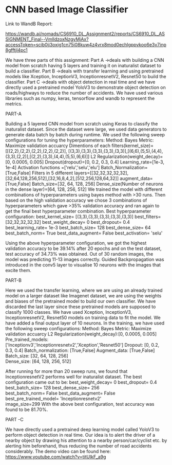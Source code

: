 # CNN based Image Classifier

Link to WandB Report:

https://wandb.ai/nomads/CS6910_DL_Assignment2/reports/CS6910_DL_ASSIGNMENT_Final--VmlldzoxNzgyMjAx?accessToken=scib0jj3oxig1cn75i08kuw4z4vrx8mod0echlgppvkoo6e3v7inp8gfftjl4pc1

We have three parts of this assignment:
Part A 
->deals with building a CNN model from scratch having 5 layers and training it on inaturalist dataset to build a classifier.
Part B
->deals with transfer learning and using pretrained models like Xception, InceptionV3, InceptionresnetV2, Resnet50 to build the classifier.
Part C
->deals with object detection in real time and we have directly used a pretrained model YoloV3 to demonstrate object detection on roads/highways to reduce the number of accidents.
We have used various libraries such as numpy, keras, tensorflow and wandb to represent the metrics.

PART-A

Building a 5 layered CNN model from scratch using Keras to classify the inaturalist dataset. Since the dataset were large, we used data generators to generate data batch by batch during runtime.
We used the following sweep configurations for tuning the hyperparameters:
Method: Bayes
Metric: Maximize validation accuarcy
Dimentions of each filters(kernel_size)=[[(2,2),(2,2),(2,2),(2,2),(2,2)], [(3,3),(3,3),(3,3),(3,3),(3,3)],[(6,6),(5,5),(4,4),(3,3),(2,2)],[(2,2),(3,3),(4,4),(5,5),(6,6)]]
L2 Regularization(weight_decay)=[0, 0.0005, 0.005]
Dropout(dropout)=[0, 0.2, 0.3, 0.4]
Learning_rate=[1e-3, 1e-4]
Activation functions =['relu','selu','elu']
Batch_Normalization=[True,False]
Filters in 5 different layers=[[32,32,32,32,32],[32,64,128,256,512],[32,16,8,4,2],[512,256,128,64,32]]
augment_data=[True,False]
Batch_size=[32, 64, 128, 256]
Dense_size(Number of neurons in the dense layer)=[64, 128, 256, 512]
We trained the model with different combinations of hyperparameters using bayes method with >30 runs.
Then based on the high validation accuracy we chose 3 combinations of hyperparameters which gave >35% validation accuracy and ran again to get the final best hyperparameter combination.
Best hyperparameter configuration:
best_kernel_size= [(3,3),(3,3),(3,3),(3,3),(3,3)]
best_filters= [32,32,32,32,32]
best_weight_decay= 0
best_dropout= 0.4
best_learning_rate= 1e-3
best_batch_size= 128
best_dense_size= 64
best_batch_norm= True
best_data_augment= False
best_activation= 'selu'

Using the above hyperparameter configuration, we got the highest validation accuracy to be 39.14% after 20 epochs and on the test dataset, test accuracy of 34.73% was obtained. Out of 30 random images, the model was predicting 11-13 images correctly.
Guided Backpropagation was introduced in the conv5 layer to visualise 10 neurons with the images that excite them.

PART-B

Here we used the transfer learning, where we are using an already trained model on a larger dataset like Imagenet dataset, we are using the weights and biases of the pretrained model to build our own classifier. We have discarded the last layer since these pretrained models are supposed to classify 1000 classes.
We have used Xception, InceptionV3, InceptionresnetV2, Resnet50 models on training data to fit the model. We have added a final output layer of 10 neurons. In the training, we have used the following sweep configurations:
Method: Bayes
Metric: Maximize validation accuarcy
L2 Regularization(weight_decay):[0, 0.0005, 0.005]
Pre_trained_models: ['Inceptionv3','Inceptionresnetv2','Xception','Resnet50']
Dropout: [0, 0.2, 0.3, 0.4]
Batch_normalization: [True,False]
Augment_data: [True,False]
Batch_size: [32, 64, 128, 256]        
Dense_size: [64, 128, 256, 512]

After running for more than 20 sweep runs, we found that InceptionresnetV2 performs well for inaturalist dataset.
The best configuration came out to be:
best_weight_decay= 0
best_dropout= 0.4        
best_batch_size= 128
best_dense_size= 256        
best_batch_norm= False
best_data_augment= False
best_pre_trained_model= 'Inceptionresnetv2'        
image_size=299
With the above best configuration, test accuracy was found to be 81.70%.

PART -C

We have directly used a pretrained deep learning model called YoloV3 to perform object detection in real time. Our idea is to alert the driver of a nearby object by drawing his attention to a nearby person/car/cyclist etc. by alerting him beforehand, thus reducing the number of road accidents considerably. The demo video can be found here: https://www.youtube.com/watch?v=titUlkF_a9g
